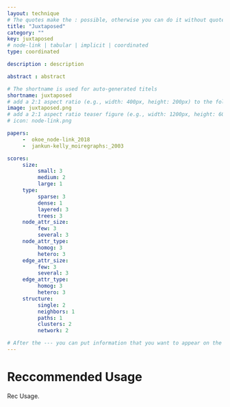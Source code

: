 ```yaml
---
layout: technique
# The quotes make the : possible, otherwise you can do it without quotes
title: "Juxtaposed"
category: ""
key: juxtaposed
# node-link | tabular | implicit | coordinated 
type: coordinated

description : description

abstract : abstract

# The shortname is used for auto-generated titels
shortname: juxtaposed
# add a 2:1 aspect ratio (e.g., width: 400px, height: 200px) to the folder /assets/images/papers/
image: juxtaposed.png
# add a 2:1 aspect ratio teaser figure (e.g., width: 1200px, height: 600px) to the folder /assets/images/papers/
# icon: node-link.png

papers:
     -  okoe_node-link_2018
     -  jankun-kelly_moiregraphs:_2003

scores:
     size: 
          small: 3
          medium: 2
          large: 1
     type: 
          sparse: 3
          dense: 1
          layered: 3
          trees: 3
     node_attr_size: 
          few: 3
          several: 3
     node_attr_type: 
          homog: 3
          hetero: 3
     edge_attr_size: 
          few: 3
          several: 3
     edge_attr_type: 
          homog: 3
          hetero: 3
     structure: 
          single: 2
          neighbors: 1
          paths: 1
          clusters: 2
          network: 2

# After the --- you can put information that you want to appear on the website using markdown formatting or HTML. A good example are acknowledgements, extra references, an erratum, etc.
---
```


# Reccommended Usage

Rec Usage.  


